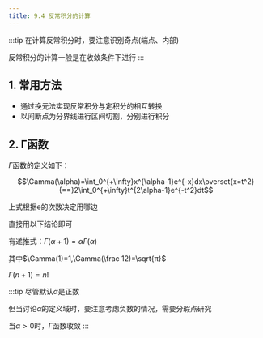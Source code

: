 ```yaml
---
title: 9.4 反常积分的计算
---
```


:::tip
在计算反常积分时，要注意识别奇点(端点、内部)

反常积分的计算一般是在收敛条件下进行
:::

## 1. 常用方法


+ 通过换元法实现反常积分与定积分的相互转换
+ 以间断点为分界线进行区间切割，分别进行积分

## 2. Γ函数

$\Gamma$函数的定义如下：

$$\Gamma(\alpha)=\int_0^{+\infty}x^{\alpha-1}e^{-x}dx\overset{x=t^2}{==}2\int_0^{+\infty}t^{2\alpha-1}e^{-t^2}dt$$

上式根据e的次数决定用哪边

直接用以下结论即可

有递推式：$\Gamma(\alpha+1)=\alpha\Gamma(\alpha)$

其中$\Gamma(1)=1,\Gamma(\frac 12)=\sqrt{π}$

$\Gamma(n+1)=n!$

:::tip
尽管默认$\alpha$是正数

但当讨论$\alpha$的定义域时，要注意考虑负数的情况，需要分瑕点研究

当$\alpha>0$时，$\Gamma$函数收敛
:::













